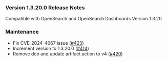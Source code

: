 ### Version 1.3.20.0 Release Notes

Compatible with OpenSearch and OpenSearch Dashboards Version 1.3.20

### Maintenance
* Fix CVE-2024-4067 issue ([#423](https://github.com/opensearch-project/dashboards-query-workbench/pull/423))
* Increment version to 1.3.20.0 ([#414](https://github.com/opensearch-project/dashboards-query-workbench/pull/414))
* Remove dco and update artifact action to v4 ([#420](https://github.com/opensearch-project/dashboards-query-workbench/pull/420))
